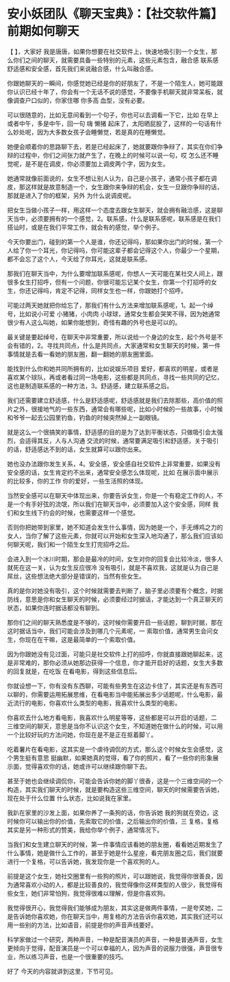 # 安小妖团队《聊天宝典》：【社交软件篇】前期如何聊天

【 】，大家好 我是唐唐，如果你想要在社交软件上，快速地吸引到一个女生，那么你们之间的聊天，就需要具备一些特别的元素，这些元素包含，融合感 联系感 舒适感和安全感，首先我们来说融合感，什么叫融合感。

你跟她聊天的一瞬间，你感觉她已经是你的好朋友了，不是一个陌生人，她可能跟你认识已经十年了，你会有一个无话不说的感觉，不要像手机聊天就非常呆板，就像调查户口似的，你家住哪 你多高 血型，没有必要。

可以很随意的，比如无意间看到一个句子，你也可以去调看一下它，比如 在早上或者中午，多是中午，回一句 嗨 懒猪 起床了，太阳晒屁股了，这样的一句话有什么妙处呢，因为大多数女孩子会睡懒觉，若是真的在睡懒觉。

她便会顺着你的思路聊下去，若是已经起床了，她就要跟你争辩了，其实在你们争辩的过程中，你们之间张力就产生了，在晚上的时候可以说一句，哎 怎么还不睡觉呢，是不是在调皮，你必须要加上调皮两个字，因为女生。

她通常就像前面说的，女生不想让别人认为，自己是小孩子，通常小孩子都在调皮，那这样就是故意制造一个，女生跟你来争辩的机会，女生一旦跟你争辩的话，那就是进入了你的框架，另外 为什么说调皮呢。

把女生当做小孩子一样，用这样一个态度去跟女生聊天，就会拥有融洽感，这是聊天当中，必须要拥有的一个感觉，2。联系感，什么是联系感呢，联系感是在我们搭讪时，或是在我们平常工作，就会有的感觉，举个例子。

今天你要出门，碰到的第一个人是谁，你还记得吗，那如果你出门的时候，第一个人给了你一个耳光，你记得吗，你可能这辈子都会记得这个人，你最少一个星期，都不会忘了这个人，今天给了你耳光，这就是联系感。

那我们在聊天当中，为什么要增加联系感呢，你想人一天可能在某社交人间上，跟很多女生打招呼，但有一个问题，你很可能忘记某个女生，你第一个打招呼的女生，你还记得吗，肯定不记得，同样女生也一样，你跟她打个招呼。

可能过两天她就把你给忘了，那我们有什么方法来增加联系感呢，1。起一个绰号，比如说小可爱 小猪猪，小肉肉 小球球，通常女生都会哭笑不得，因为她通常很少有人这么叫她，如果你能想到，奇怪有趣的外号也是可以的。

最关键是要起绰号，在聊天中非常重要，所以说给一个身边的女生，起个外号是不会有错的，2。寻找共同点，什么是共同点，大家通常和女生聊天的时候，第一件事情就是去看一看她的朋友圈，翻一翻她的朋友圈里面。

能找到什么你和她共同所拥有的，比如说娱乐项目 爱好，都喜欢的明星，或者是喜欢某个球队，再或者看过同一场电影，这些都是共同点，寻找一些共同的记忆，这也是制造联系感的一种方法，3。舒适感，建立联系感之后。

我们还需要建立舒适感，什么是舒适感呢，舒适感就是我们去除那些，高价值的照片之外，很接地气的一些东西，通常会有哪些呢，比如小时候的一些故事，小时候和爷爷一起去公园里钓鱼，钓鱼的时候突然掉上一副眼镜。

就是这么一个很搞笑的事情，舒适感的目的是为了达到平衡状态，只做吸引会太强烈，会适得其反，人与人沟通 交流的时候，通常要满足吸引和舒适感，关于吸引的话，舒适感达不到的话，女生就算可以跟你出来。

她也没办法跟你发生关系，4。安全感，安全感自社交软件上非常重要，如果没有安全感的话，女生肯定约不出来，通常安全感怎么体现呢，比如 在展示面中展示的比较多，你的工作 你的爱好，一些生活照的体现。

当然安全感可以在聊天中体现出来，你要告诉女生，你是一个有稳定工作的人，不是一个有手好弦的流氓，所以我们在聊天当中，必须要加入这个安全感，同样 我们和女生线下约会的时候，也需要这样一个感觉。

否则你把她带到家里，她不知道会发生什么事情，因为她是一个，手无缚鸡之力的女人，当你了解了这些元素，你就可以开始和女生深入地沟通了，那么我们应该如何聊天呢，我们和一个陌生女生打完招呼之后。

会进入到一个冰川时期，那会是最冷的时间，女生对你的回复会比较冷淡，很多人就死在这一关，认为女生反应很冷 没有吸引，就是不喜欢我，这就是认为自己是屌丝，这些想法绝大部分是错误的，当然有些女生。

真的是你对她没有吸引，这个时候就需要去判断了，脑子里必须要有个概念，时据防线，意思是你和女生聊天的时候，必须要经过时据话，才能达到一个真正聊天的状态，如果你连时据话都没有聊到。

那你们之间的聊天熟悉度是不够的，这时候你需要开启一些话题，聊到时据，那在这时据话当中，我们可能会涉及到哪几个元素呢，一 索取价值，通常男生会问女生，你现在在干嘛，这是最简单的一个索取价值。

因为你跟她没有见过面，可能只是社交软件上打的招呼，你就直接跟她聊起来，这是非常难的，那你必须从她那边获得一个信息，你才能开启好的话题，女生大多数的回复就是，在吃饭 在看电影，得到这些信息后。

你就设想一下，你有没有东西聊，可能有些男生在这边卡住了，其实还是有东西可以聊的，你需要运用拓展思维，在看电影当中能拓展出多少话题呢，什么电影，最近流行的电影，你喜欢什么类型的电影，我喜欢什么类型的电影。

你喜欢去什么地方看电影，我喜欢什么明星等等，这些都是可以开启的话题，二 三维空间的聊天，意思是当你不认识这个女生，不知道她在做什么的时候，可以用一个比较好玩的方法问她，你现在是不是正在抠着脚丫。

吃着薯片在看电影，这其实是一个虐待调侃的方式，那么这个时候女生会感觉，这个男生挺有意思 挺幽默，如果她真的觉得，看了你的照片，看了一些你的形象展示面，觉得喜欢你的话，她或许可以继续跟你聊下去。

甚至于她也会继续调侃你，可能会告诉你她的脚丫很香，这是一个三维空间的一个构造，其实我们聊天的时候，就是要构造这些三维空间，聊天的时候需要告诉她，现在处于什么位置 什么状态，比如说我在家里。

我趴在家里的沙发上面，如果你养了一条狗的话，你告诉她 我的狗就在旁边，这时候你可以输出你的价值，先索取它的价值，之后输出你的价值，三 复格，复格其实是另一种形式的赞美，我给你举个例子，通常情况下。

当我们和女生建立聊天的时候，第一件事情应该看她的朋友圈，看看她近期发生了什么事情，她是做什么工作的，甚至于她是什么星座，看完朋友圈之后，我们就要进行一个复格，可以告诉她，我发现你是一个喜欢狗的人。

前提是这个女生，她社交圈里有一些狗的照片，可以跟她说，我觉得你很善良，因为通常喜欢小动的人，都是比较善良的，我觉得像你这样类型的人很少，我觉得有些女生，她们非常怕狗，我觉得很难以理解，但是你喜欢狗。

我觉得很开心，我觉得我们能够成为朋友，其实这是做两件事情，一是夸奖她，二是告诉她你喜欢她，你在聊天当中，用复格的方法告诉你喜欢她，其实我们还可以用一些别的方法，比如语音，前提是你的声音声线要好。

科学家做过一个研究，两种声音，一种是配音演员的声音，一种是普通声音，女生更倾向于觉得，配音演员是一个可以幸福的人，因为声音的说服力很强，声音很专业，所以练习声音，也是一个很重要的技巧。

好了 今天的内容就讲到这里，下节可见。